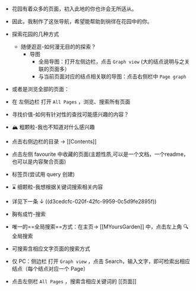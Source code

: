 - 花园有着众多的页面，初入此地的你也许会无所适从。
- 因此，我制作了这张导航，希望能帮助到徜徉在花园中的你。
- > 
  
  探索花园的几种方式
	- 随便逛逛-如何漫无目的的探索？
		- 导图
			- 全局导图：打开左侧边栏，点击  `Graph view`  (大的结点说明与之关联的页面多）
			- 与当前页面对应的结点相关联的导图：点击右侧栏中  `Page graph`
- 或者是浏览全部的页面：
- 在 左侧边栏 打开  `All Pages` ，浏览、搜索所有页面
- 寻找价值-如何有针对性的查找可能感兴趣的内容？
- 🏔️ 粗颗粒-我也不知道对什么感兴趣
- 点击右侧边栏的目录 →  [[Contents]]
- 点击左侧 favourite 中收藏的页面(主题性质,可以是一个文档，一个readme，也可以是内容聚合页面)
- 标签页(尝试用 query 创建)
- ⌛ 细颗粒-我想根据关键词搜索相关内容
- 详见下一条 ↓ ((d3cedcfc-020f-42fc-9959-0c5d9fe2895f))
- 胸有成竹-搜索
- 唯一的==全局搜索==方式：在主页→ [[MYoursGarden]] 中，点击左上角 🔍 全局搜索
- 可搜索含相应文字页面的搜索方式
- 仅 PC：侧边栏 打开  `Graph view`  ，点击 Search，输入文字，即可检索出相应结点（每个结点对应一个 Page）
- 点击左侧栏  `All Pages`  ，搜索含相应关键词的 [[页面]]